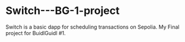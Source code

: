 # Switch---BG-1-project
Switch is a basic dapp for scheduling transactions on Sepolia. My Final project for BuidlGuidl #1.

